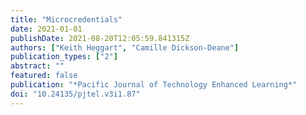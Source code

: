 ```yaml
---
title: "Microcredentials"
date: 2021-01-01
publishDate: 2021-08-20T12:05:59.841315Z
authors: ["Keith Heggart", "Camille Dickson-Deane"]
publication_types: ["2"]
abstract: ""
featured: false
publication: "*Pacific Journal of Technology Enhanced Learning*"
doi: "10.24135/pjtel.v3i1.87"
---
```



